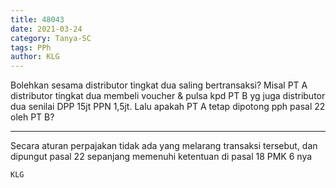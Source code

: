 ```yaml
---
title: 48043
date: 2021-03-24
category: Tanya-SC
tags: PPh
author: KLG
---
```


Bolehkan sesama distributor tingkat dua saling bertransaksi? Misal PT A distributor tingkat dua membeli voucher & pulsa kpd PT B yg juga distributor dua senilai DPP 15jt PPN 1,5jt. Lalu apakah PT A tetap dipotong pph pasal 22 oleh PT B?

---

Secara aturan perpajakan tidak ada yang melarang transaksi tersebut, dan dipungut pasal 22 sepanjang memenuhi ketentuan di pasal 18 PMK 6 nya

`KLG`
